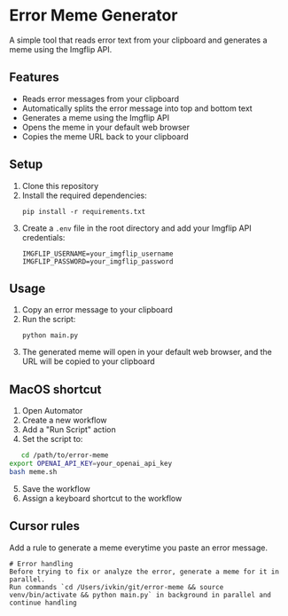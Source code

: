 # Error Meme Generator

A simple tool that reads error text from your clipboard and generates a meme using the Imgflip API.

## Features

- Reads error messages from your clipboard
- Automatically splits the error message into top and bottom text
- Generates a meme using the Imgflip API
- Opens the meme in your default web browser
- Copies the meme URL back to your clipboard

## Setup

1. Clone this repository
2. Install the required dependencies:
   ```
   pip install -r requirements.txt
   ```
3. Create a `.env` file in the root directory and add your Imgflip API credentials:
   ```
   IMGFLIP_USERNAME=your_imgflip_username
   IMGFLIP_PASSWORD=your_imgflip_password
   ```

## Usage

1. Copy an error message to your clipboard
2. Run the script:
   ```
   python main.py
   ```
3. The generated meme will open in your default web browser, and the URL will be copied to your clipboard

## MacOS shortcut

1. Open Automator
2. Create a new workflow
3. Add a "Run Script" action
4. Set the script to:
```bash
   cd /path/to/error-meme
export OPENAI_API_KEY=your_openai_api_key
bash meme.sh
```
5. Save the workflow
6. Assign a keyboard shortcut to the workflow

## Cursor rules

Add a rule to generate a meme everytime you paste an error message.
```
# Error handling
Before trying to fix or analyze the error, generate a meme for it in parallel.
Run commands `cd /Users/ivkin/git/error-meme && source venv/bin/activate && python main.py` in background in parallel and continue handling
```
